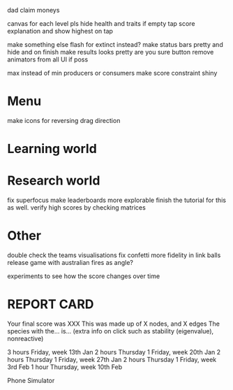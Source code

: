 dad
claim moneys

canvas for each level pls
hide health and traits if empty tap
score explanation and show highest on tap


make something else flash for extinct instead?
make status bars pretty and hide and on finish
make results looks pretty
are you sure button
remove animators from all UI if poss

max instead of min producers or consumers
make score constraint shiny


# Menu
make icons for reversing drag direction

# Learning world

# Research world
fix superfocus
make leaderboards more explorable
finish the tutorial for this as well.
verify high scores by checking matrices

# Other
double check the teams visualisations
fix confetti
more fidelity in link balls
release game with australian fires as angle?

experiments to see how the score changes over time

# REPORT CARD
Your final score was XXX
This was made up of X nodes, and X edges
The species with the... is...
(extra info on click such as stability (eigenvalue), nonreactive)

3 hours Friday,            week 13th Jan
2 hours Thursday 1 Friday, week 20th Jan
2 hours Thursday 1 Friday, week 27th Jan
2 hours Thursday 1 Friday, week 3rd Feb
1 hour Thursday,           week 10th Feb

Phone Simulator
